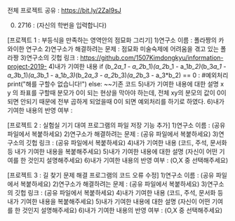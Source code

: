 전체 프로젝트 공유 : https://bit.ly/2ZaI9sJ

0. 2716 : (자신의 학번을 입력합니다)

[프로젝트 1 : 부등식을 만족하는 영역안의 점묘화 그리기]
1)연구소 이름 : 폴라짱의 카와이한 연구소
2)연구소가 해결하려는 문제 : 점묘화 미술숙제에 어려움을 겪고 있는 폴라짱
3)연구소의 깃헙 링크 : https://github.com/1507Kimdongkyu/information-project-2019-
4)내가 기여한 내용
if (b_2*a_1 - a_2*b_1)*(a_2*b_1 - a_1*b_2)*(b_3*a_1 - a_3*b_1)*(a_3*b_1 - a_1*b_3)*(b_2*a_3 - a_2*b_3)*(a_2*b_3 - a_3*b_2) == 0 :
    #예외처리
    print("해를 구할수 없습니다!")
else:
    ~~기존 코드
5)내가 기여한 내용에 대한 설명
x y 의 좌표를 구할때 분모가 0이 되는 현상을 막아야 하는데, 전체 xy의 분모의 값이 0이 되면 안되기 때문에 전부 곱하게 되었을때 0이 되면 예외처리를 하기로 하였다.
6)내가 기여한 내용의 반영 여부 : 

[프로젝트 2 : 실험실 기기 대여 프로그램의 파일 저장 기능 추가]
1)연구소 이름 : (공유 파일에서 복붙하세요)
2)연구소가 해결하려는 문제 : (공유 파일에서 복붙하세요)
3)연구소의 깃헙 링크 : (공유 파일에서 복붙하세요)
4)내가 기여한 내용
(코드, 주석, 문서화 등 내가 기여한 내용을 복붙해주세요)
5)내가 기여한 내용에 대한 설명
(자신이 어떤 기여를 한 것인지 설명해주세요)
6)내가 기여한 내용의 반영 여부 : (O,X 중 선택해주세요)

[프로젝트 3 : 길 찾기 문제 해결 프로그램의 코드 오류 수정]
1)연구소 이름 : (공유 파일에서 복붙하세요)
2)연구소가 해결하려는 문제 : (공유 파일에서 복붙하세요)
3)연구소의 깃헙 링크 : (공유 파일에서 복붙하세요)
4)내가 기여한 내용
(코드, 주석, 문서화 등 내가 기여한 내용을 복붙해주세요)
5)내가 기여한 내용에 대한 설명
(자신이 어떤 기여를 한 것인지 설명해주세요)
6)내가 기여한 내용의 반영 여부 : (O,X 중 선택해주세요)
